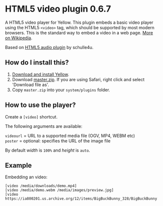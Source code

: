 # HTML5 video plugin 0.6.7
A HTML5 video player for Yellow. This plugin embeds a basic video player using the HTML5 `<video>` tag, which should be supported by most modern browsers. This is the standard way to embed a video in a web page. [More on Wikipedia](https://en.wikipedia.org/wiki/HTML5_video).

Based on [HTML5 audio plugin](https://github.com/schulle4u/yellow-plugin-audio) by schulle4u.

## How do I install this?

1. [Download and install Yellow](https://github.com/datenstrom/yellow/).
2. Download [master.zip](https://github.com/nibreh/yellow-plugin-video/archive/master.zip). If you are using Safari, right click and select 'Download file as'.
3. Copy `master.zip` into your `system/plugins` folder.

## How to use the player?

Create a `[video]` shortcut.

The following arguments are available:

`videourl` = URL to a supported media file (OGV, MP4, WEBM etc)  
`poster` = optional: specifies the URL of the image file

By default *width* is `100%` and *height* is `auto`.

## Example

Embedding an video:

    [video /media/downloads/demo.mp4] 
    [video /media/demo.webm /media/images/preview.jpg] 
    [video https://ia800201.us.archive.org/12/items/BigBuckBunny_328/BigBuckBunny.ogv]
